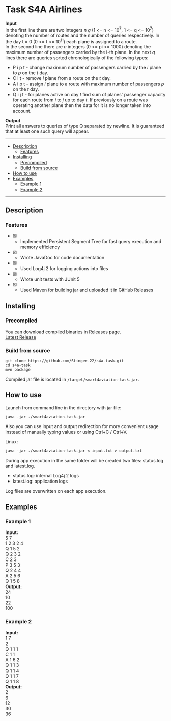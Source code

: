 # Task S4A Airlines

**Input**\
In the first line there are two integers *n* *q* (1 <= n <= 10<sup>7</sup>, 1 <= q <= 10<sup>7</sup>) denoting the number of routes and the number of queries respectively. In the day t = 0 (0 <= t <= 10<sup>11</sup>) each plane is assigned to a route.\
In the second line there are *n* integers (0 <= pi <= 1000) denoting the maximum number of passengers carried by the i-th plane.
In the next *q* lines there are queries sorted chronologically of the following types:
- P i p t - change maximum number of passengers carried by the *i* plane to *p* on the *t* day.
- C i t - remove *i* plane from a route on the *t* day.
- A i p t - assign *i* plane to a route with maximum number of passengers *p* on the *t* day.
- Q i j t - for planes active on day *t* find sum of planes' passenger capacity for each route from *i* to *j* up to day *t*. If previously on a route was operating another plane then the data for it is no longer taken into account.

**Output**\
Print all answers to queries of type Q separated by newline. It is guaranteed that at least one such query will appear.

---
- [Description](#description)
  - [Features](#features)
- [Installing](#installing)
  - [Precompiled](#precompiled)
  - [Build from source](#build-from-source)
- [How to use](#how-to-use)
- [Examples](#examples)
  - [Example 1](#example-1)
  - [Example 2](#example-2)
---

## Description

### Features
- [x] - Implemented Persistent Segment Tree for fast query execution and memory efficiency
- [x] - Wrote JavaDoc for code documentation
- [x] - Used Log4j 2 for logging actions into files
- [x] - Wrote unit tests with JUnit 5
- [x] - Used Maven for building jar and uploaded it in GitHub Releases

## Installing

### Precompiled
You can download compiled binaries in Releases page.\
[Latest Release](https://github.com/Stinger-22/s4a-task/releases/latest)

### Build from source
```
git clone https://github.com/Stinger-22/s4a-task.git
cd s4a-task
mvn package
```
Compiled jar file is located in `/target/smart4aviation-task.jar`.

## How to use
Launch from command line in the directory with jar file:
```
java -jar ./smart4aviation-task.jar
```

Also you can use input and output redirection for more convenient usage instead of manually typing values or using Ctrl+C / Ctrl+V.


Linux: 
```
java -jar ./smart4aviation-task.jar < input.txt > output.txt
```

During app execution in the same folder will be created two files: status.log and latest.log.
- status.log: internal Log4j 2 logs
- latest.log: application logs

Log files are overwritten on each app execution.

## Examples

### Example 1
**Input:**\
5 7\
1 2 3 2 4\
Q 1 5 2\
Q 2 3 2\
C 2 3\
P 3 5 3\
Q 2 4 4\
A 2 5 6\
Q 1 5 8\
**Output:**\
24\
10\
22\
100

### Example 2
**Input:**\
1 7\
2\
Q 1 1 1\
C 1 1\
A 1 6 2\
Q 1 1 3\
Q 1 1 4\
Q 1 1 7\
Q 1 1 8\
**Output:**\
2\
6\
12\
30\
36
